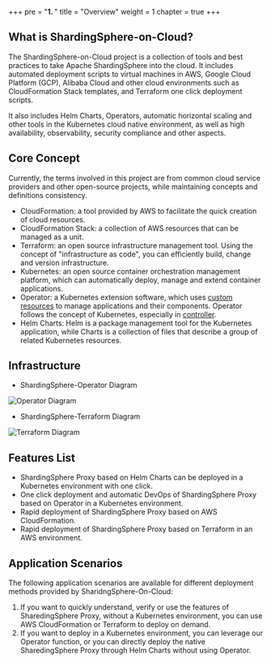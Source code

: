 +++
pre = "<b>1. </b>"
title = "Overview"
weight = 1
chapter = true
+++

## What is ShardingSphere-on-Cloud?

The ShardingSphere-on-Cloud project is a collection of tools and best practices to take Apache ShardingSphere into the cloud. It includes automated deployment scripts to virtual machines in AWS, Google Cloud Platform (GCP), Alibaba Cloud and other cloud environments such as CloudFormation Stack templates, and Terraform one click deployment scripts. 

It also includes Helm Charts, Operators, automatic horizontal scaling and other tools in the Kubernetes cloud native environment, as well as high availability, observability, security compliance and other aspects.

## Core Concept

Currently, the terms involved in this project are from common cloud service providers and other open-source projects, while maintaining concepts and definitions consistency.

- CloudFormation: a tool provided by AWS to facilitate the quick creation of cloud resources.
- CloudFormation Stack: a collection of AWS resources that can be managed as a unit.
- Terraform: an open source infrastructure management tool. Using the concept of "infrastructure as code", you can efficiently build, change and version infrastructure.
- Kubernetes: an open source container orchestration management platform, which can automatically deploy, manage and extend container applications.
- Operator: a Kubernetes extension software, which uses [custom resources](https://kubernetes.io/docs/concepts/extend-kubernetes/api-extension/custom-resources/) to manage applications and their components. Operator follows the concept of Kubernetes, especially in [controller](https://kubernetes.io/docs/concepts/architecture/controller/).
- Helm Charts: Helm is a package management tool for the Kubernetes application, while Charts is a collection of files that describe a group of related Kubernetes resources.

## Infrastructure

- ShardingSphere-Operator Diagram

![Operator Diagram](../../img/overview/operator.png)

- ShardingSphere-Terraform Diagram

![Terraform Diagram](../../img/overview/terraform.png)

## Features List

- ShardingSphere Proxy based on Helm Charts can be deployed in a Kubernetes environment with one click.
- One click deployment and automatic DevOps of ShardingSphere Proxy based on Operator in a Kubernetes environment.
- Rapid deployment of ShardingSphere Proxy based on AWS CloudFormation.
- Rapid deployment of ShardingSphere Proxy based on Terraform in an AWS environment.

## Application Scenarios

The following application scenarios are available for different deployment methods provided by SharidngSphere-On-Cloud:

1. If you want to quickly understand, verify or use the features of SharedingSphere Proxy, without a Kubernetes environment, you can use AWS CloudFormation or Terraform to deploy on demand.
2. If you want to deploy in a Kubernetes environment, you can leverage our Operator function, or you can directly deploy the native SharedingSphere Proxy through Helm Charts without using Operator.
